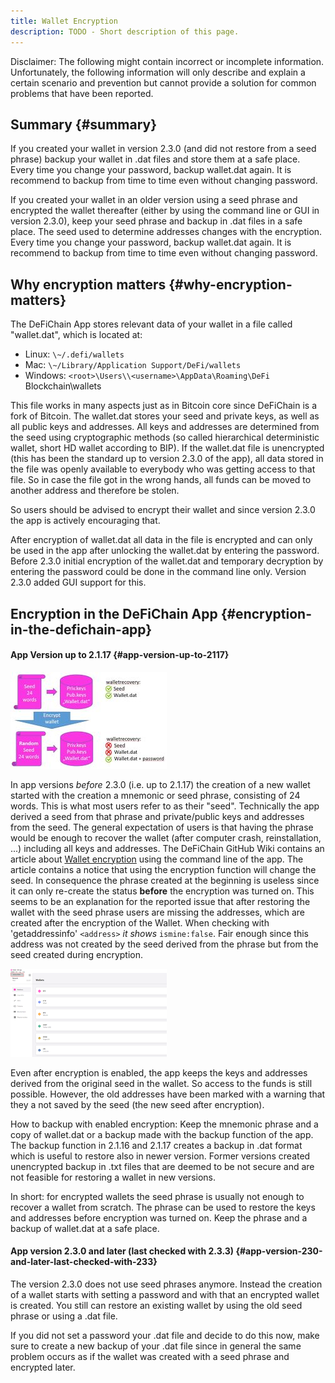 ```yaml
---
title: Wallet Encryption
description: TODO - Short description of this page.
---
```


Disclaimer: The following might contain incorrect or incomplete information. Unfortunately, the following information will only describe and explain a certain scenario and prevention but cannot provide a solution for common problems that have been reported.

## Summary {#summary}

If you created your wallet in version 2.3.0 (and did not restore from a seed phrase) backup your wallet in .dat files and store them at a safe place. Every time you change your password, backup wallet.dat again. It is recommend to backup from time to time even without changing password.

If you created your wallet in an older version using a seed phrase and encrypted the wallet thereafter (either by using the command line or GUI in version 2.3.0), keep your seed phrase and backup in .dat files in a safe place. The seed used to determine addresses changes with the encryption. Every time you change your password, backup wallet.dat again. It is recommend to backup from time to time even without changing password.

## Why encryption matters {#why-encryption-matters}

The DeFiChain App stores relevant data of your wallet in a file called "wallet.dat", which is located at:

- Linux: `\~/.defi/wallets`
- Mac: `\~/Library/Application Support/DeFi/wallets`
- Windows: `<root>\Users\\<username>\AppData\Roaming\DeFi` Blockchain\wallets

This file works in many aspects just as in Bitcoin core since DeFiChain is a fork of Bitcoin. The wallet.dat stores your seed and private keys, as well as all public keys and addresses. All keys and addresses are determined from the seed using cryptographic methods (so called hierarchical deterministic wallet, short HD wallet according to BIP). If the wallet.dat file is unencrypted (this has been the standard up to version 2.3.0 of the app), all data stored in the file was openly available to everybody who was getting access to that file. So in case the file got in the wrong hands, all funds can be moved to another address and therefore be stolen.

So users should be advised to encrypt their wallet and since version 2.3.0 the app is actively encouraging that.

After encryption of wallet.dat all data in the file is encrypted and can only be used in the app after unlocking the wallet.dat by entering the password. Before 2.3.0 initial encryption of the wallet.dat and temporary decryption by entering the password could be done in the command line only. Version 2.3.0 added GUI support for this.

## Encryption in the DeFiChain App {#encryption-in-the-defichain-app}

#### App Version up to 2.1.17 {#app-version-up-to-2117}

![Seed before & after encryption](./media/Seed_encryption.jpg)

In app versions _before_ 2.3.0 (i.e. up to 2.1.17) the creation of a new wallet started with the creation a mnemonic or seed phrase, consisting of 24 words. This is what most users refer to as their "seed". Technically the app derived a seed from that phrase and private/public keys and addresses from the seed. The general expectation of users is that having the phrase would be enough to recover the wallet (after computer crash, reinstallation, ...) including all keys and addresses. The DeFiChain GitHub Wiki contains an article about [Wallet encryption](https://github.com/DeFiCh/app/wiki/Wallet-Encryption) using the command line of the app. The article contains a notice that using the encryption function will change the seed. In consequence the phrase created at the beginning is useless since it can only re-create the status **before** the encryption was turned on. This seems to be an explanation for the reported issue that after restoring the wallet with the seed phrase users are missing the addresses, which are created after the encryption of the Wallet. When checking with 'getaddressinfo' `<address>` _it shows_ `ismine:false`. Fair enough since this address was not created by the seed derived from the phrase but from the seed created during encryption.

![Backup wallet in app](./media/Backup_Wallet.png)

Even after encryption is enabled, the app keeps the keys and addresses derived from the original seed in the wallet. So access to the funds is still possible. However, the old addresses have been marked with a warning that they a not saved by the seed (the new seed after encryption).

How to backup with enabled encryption: Keep the mnemonic phrase and a copy of wallet.dat or a backup made with the backup function of the app. The backup function in 2.1.16 and 2.1.17 creates a backup in .dat format which is useful to restore also in newer version. Former versions created unencrypted backup in .txt files that are deemed to be not secure and are not feasible for restoring a wallet in new versions.

In short: for encrypted wallets the seed phrase is usually not enough to recover a wallet from scratch. The phrase can be used to restore the keys and addresses before encryption was turned on. Keep the phrase and a backup of wallet.dat at a safe place.

#### App version 2.3.0 and later (last checked with 2.3.3) {#app-version-230-and-later-last-checked-with-233}

The version 2.3.0 does not use seed phrases anymore. Instead the creation of a wallet starts with setting a password and with that an encrypted wallet is created. You still can restore an existing wallet by using the old seed phrase or using a .dat file.

If you did not set a password your .dat file and decide to do this now, make sure to create a new backup of your .dat file since in general the same problem occurs as if the wallet was created with a seed phrase and encrypted later.
